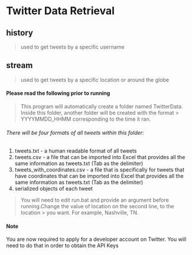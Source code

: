 # Twitter Data Retrieval

## history
> used to get tweets by a specific username

## stream
> used to get tweets by a specific location or around the globe



#### Please read the following prior to running
> This program will automatically create a folder named TwitterData. Inside this folder, another folder will be created with the format > YYYYMMDD_HHMM corresponding to the time it ran.

###### There will be four formats of all tweets within this folder:
1. tweets.txt - a human readable format of all tweets
2. tweets.csv - a file that can be imported into Excel that provides all the same information as tweets.txt (Tab as the delimiter)
3. tweets_with_coordinates.csv - a file that is specifically for tweets that have coordinates that can be imported into Excel that provides all the same information as tweets.txt (Tab as the delimiter)
4. serialized objects of each tweet

> You will need to edit run.bat and provide an argument before running.Change the value of location on the second line, to the location > you want. For example, Nashville, TN.

#### Note
You are now required to apply for a developer account on Twitter. You will need to do that in order to obtain the API Keys

